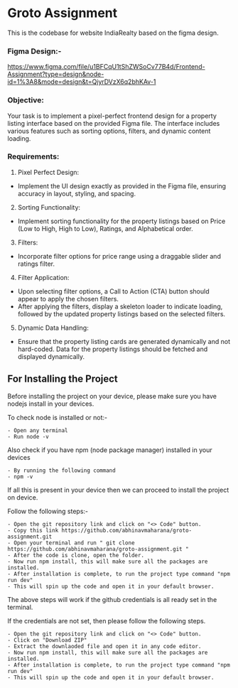 # Groto Assignment

This is the codebase for website IndiaRealty based on the figma design.

### Figma Design:-

https://www.figma.com/file/u1BFCqU1tShZWSoCv77B4d/Frontend-Assignment?type=design&node-id=1%3A8&mode=design&t=QjyrDVzX6q2bhKAv-1

### Objective:

Your task is to implement a pixel-perfect frontend design for a property listing interface based on the provided Figma file. The interface includes various features such as sorting options, filters, and dynamic content loading.

### Requirements:

1. Pixel Perfect Design:

- Implement the UI design exactly as provided in the Figma file, ensuring accuracy in layout, styling, and spacing.

2. Sorting Functionality:

- Implement sorting functionality for the property listings based on Price (Low to High, High to Low), Ratings, and Alphabetical order.

3. Filters:

- Incorporate filter options for price range using a draggable slider and ratings filter.

4. Filter Application:

- Upon selecting filter options, a Call to Action (CTA) button should appear to apply the chosen filters.
- After applying the filters, display a skeleton loader to indicate loading, followed by the updated property listings based on the selected filters.

5. Dynamic Data Handling:

- Ensure that the property listing cards are generated dynamically and not hard-coded. Data for the property listings should be fetched and displayed dynamically.

## For Installing the Project

Before installing the project on your device, please make sure you have nodejs install in your devices.

To check node is installed or not:-

```
- Open any terminal
- Run node -v
```

Also check if you have npm (node package manager) installed in your devices

```
- By running the following command
- npm -v
```

If all this is present in your device then we can proceed to install the project on device.

Follow the following steps:-

```
- Open the git repository link and click on "<> Code" button.
- Copy this link https://github.com/abhinavmaharana/groto-assignment.git
- Open your terminal and run " git clone https://github.com/abhinavmaharana/groto-assignment.git "
- After the code is clone, open the folder.
- Now run npm install, this will make sure all the packages are installed.
- After installation is complete, to run the project type command "npm run dev"
- This will spin up the code and open it in your default browser.
```

The above steps will work if the github credentials is all ready set in the terminal.

If the credentials are not set, then please follow the following steps.

```
- Open the git repository link and click on "<> Code" button.
- Click on "Download ZIP"
- Extract the downlaoded file and open it in any code editor.
- Now run npm install, this will make sure all the packages are installed.
- After installation is complete, to run the project type command "npm run dev"
- This will spin up the code and open it in your default browser.
```
